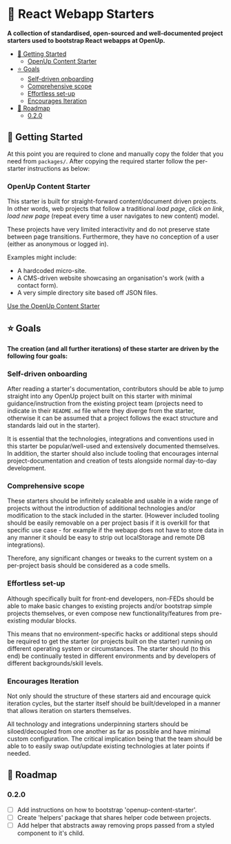 # 🎁 React Webapp Starters

**A collection of standardised, open-sourced and well-documented project starters used to bootstrap React webapps at OpenUp.**

- [🚀 Getting Started](#%F0%9F%9A%80-getting-started)
  - [OpenUp Content Starter](#openup-content-starter)
- [⭐ Goals](#%E2%AD%90-goals)
  - [Self-driven onboarding](#self-driven-onboarding)
  - [Comprehensive scope](#comprehensive-scope)
  - [Effortless set-up](#effortless-set-up)
  - [Encourages Iteration](#encourages-iteration)
- [🚚 Roadmap](#%F0%9F%9A%9A-roadmap)
  - [0.2.0](#020)

## 🚀 Getting Started

At this point you are required to clone and manually copy the folder that you need from `packages/`. After copying the required starter follow the per-starter instructions as below:

### OpenUp Content Starter

This starter is built for straight-forward content/document driven projects. In other words, web projects that follow a traditional *load page*, *click on link*, *load new page* (repeat every time a user navigates to new content) model.

These projects have very limited interactivity and do not preserve state between page transitions. Furthermore, they have no conception of a user (either as anonymous or logged in).

Examples might include:
- A hardcoded micro-site.
- A CMS-driven website showcasing an organisation's work (with a contact form).
- A very simple directory site based off JSON files.

[Use the OpenUp Content Starter](https://github.com/OpenUpSA/react-webapp-starters/tree/master/docs/starters/openup-content-starter.md)

## ⭐ Goals
**The creation (and all further iterations) of these starter are driven by the following four goals:**

### Self-driven onboarding

After reading a starter's documentation, contributors should be able to jump straight into any OpenUp project built on this starter with minimal guidance/instruction from the existing project team (projects need to indicate in their `README.md` file where they diverge from the starter, otherwise it can be assumed that a project follows the exact structure and standards laid out in the starter).

It is essential that the technologies, integrations and conventions used in this starter be popular/well-used and extensively documented themselves. In addition, the starter should also include tooling that encourages internal project-documentation and creation of tests alongside normal day-to-day development.

### Comprehensive scope
These starters should be infinitely scaleable and usable in a wide range of projects without the introduction of additional technologies and/or modification to the stack included in the starter. (However included tooling should be easily removable on a per project basis if it is overkill for that specific use case - for example if the webapp does not have to store data in any manner it should be easy to strip out localStorage and remote DB integrations).

Therefore, any significant changes or tweaks to the current system on a per-project basis should be considered as a code smells.

### Effortless set-up
Although specifically built for front-end developers, non-FEDs should be able to make basic changes to existing projects and/or bootstrap simple projects themselves, or even compose new functionality/features from pre-existing modular blocks.

This means that no environment-specific hacks or additional steps should be required to get the starter (or projects built on the starter) running on different operating system or circumstances. The starter should (to this end) be continually tested in different environments and by developers of different backgrounds/skill levels.

### Encourages Iteration
Not only should the structure of these starters aid and encourage quick iteration cycles, but the starter itself should be built/developed in a manner that allows iteration on starters themselves.

All technology and integrations underpinning starters should be siloed/decoupled from one another as far as possible and have minimal custom configuration. The critical implication being that the team should be able to to easily swap out/update existing technologies at later points if needed.

## 🚚 Roadmap

### 0.2.0
- [ ] Add instructions on how to bootstrap 'openup-content-starter'.
- [ ] Create 'helpers' package that shares helper code between projects.
- [ ] Add helper that abstracts away removing props passed from a styled component to it's child.
